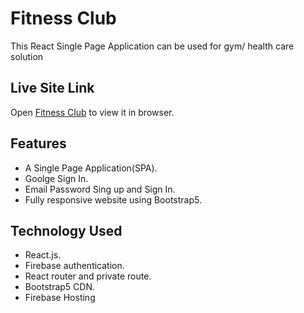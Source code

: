 # Fitness Club

This React Single Page Application can be used for gym/ health care solution

## Live Site Link

Open [Fitness Club](https://react-firebase-authentic-1042a.web.app/) to view it in browser.

## Features

- A Single Page Application(SPA).
- Goolge Sign In.
- Email Password Sing up and Sign In.
- Fully responsive website using Bootstrap5.

## Technology Used

- React.js.
- Firebase authentication.
- React router and private route.
- Bootstrap5 CDN.
- Firebase Hosting
